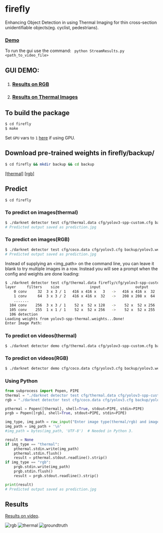 # firefly

Enhancing Object Detection in using Thermal Imaging for thin cross-section unidentifiable objects(eg. cyclist, pedestrians).
### [Demo](https://drive.google.com/open?id=1Gd0lG8p1QAzlaUT68ymE2VNiJehkH2np)

To run the gui use the command:
``` python StreamResults.py <path_to_video_file>```

## GUI DEMO: 

1. ### [Results on RGB](https://drive.google.com/file/d/1gTBOVvd5BbTiCAH5WfZCANObYhH3Davg/view?usp=sharing)

2. ### [Results on Thermal Images](https://drive.google.com/file/d/1h5bl1PeGMV9aJcYkrEd1tlk9j-rklUb1/view?usp=sharing)

## To build the package

```bash
$ cd firefly
$ make
```
Set `GPU` vars to `1` [here](https://github.com/MuLx10/firefly/blob/238fb2dae08429a6bcca4a8d8af2336ffbb98fe1/firefly/Makefile#L3) if using GPU.

## Download pre-trained weights in firefly/backup/
```bash
$ cd firefly && mkdir backup && cd backup
```
[[thermal]](https://drive.google.com/open?id=14qrmSopyqegqRHrmwrMG86L-yXfWzr-i)
[[rgb]](https://pjreddie.com/media/files/yolov3.weights)

## Predict
```bash
$ cd firefly
```
### To predict on images(thermal)
```bash
$ ./darknet detector test cfg/thermal.data cfg/yolov3-spp-custom.cfg backup/yolov3-spp-thermal.weights <img_path> -dont_show -out result.json 
# Predicted output saved as prediction.jpg
```

### To predict on images(RGB)

```bash
$ ./darknet detector test cfg/coco.data cfg/yolov3.cfg backup/yolov3.weights <img_path> -dont_show -out result.json 
# Predicted output saved as prediction.jpg
```

Instead of supplying an <img_path> on the command line, you can leave it blank to try multiple images in a row. Instead you will see a prompt when the config and weights are done loading:
```bash
$ ./darknet detector test cfg/thermal.data firefly/cfg/yolov3-spp-custom.cfg backup/yolov3-spp-thermal.weights -dont_show
layer     filters    size              input                output
    0 conv     32  3 x 3 / 1   416 x 416 x   3   ->   416 x 416 x  32  0.299 BFLOPs
    1 conv     64  3 x 3 / 2   416 x 416 x  32   ->   208 x 208 x  64  1.595 BFLOPs
    .......
  104 conv    256  3 x 3 / 1    52 x  52 x 128   ->    52 x  52 x 256  1.595 BFLOPs
  105 conv    255  1 x 1 / 1    52 x  52 x 256   ->    52 x  52 x 255  0.353 BFLOPs
  106 detection
Loading weights from yolov3-spp-thermal.weights...Done!
Enter Image Path:
```

### To predict on videos(thermal)
```bash
$ ./darknet detector demo cfg/thermal.data cfg/yolov3-spp-custom.cfg backup/yolov3-spp-thermal.weights <video_file_path>
```

### To predict on videos(RGB)

```bash
$ ./darknet detector demo cfg/coco.data cfg/yolov3.cfg backup/yolov3.weights <video_file_path> -out_filename <output_video_path.avi>
```


### Using Python

```python
from subprocess import Popen, PIPE
thermal = "./darknet detector test cfg/thermal.data cfg/yolov3-spp-custom.cfg backup/yolov3-spp-thermal.weights -dont_show"
rgb = "./darknet detector test cfg/coco.data cfg/yolov3.cfg backup/yolov3.weights -dont_show"

pthermal = Popen([thermal], shell=True, stdout=PIPE, stdin=PIPE)
prgb = Popen([rgb], shell=True, stdout=PIPE, stdin=PIPE)

img_type, img_path = raw_input("Enter image type(thermal/rgb) and image path").split(" ")
img_path = img_path + '\n'
#img_path = bytes(img_path, 'UTF-8')  # Needed in Python 3.

result = None
if img_type == "thermal":
    pthermal.stdin.write(img_path)
    pthermal.stdin.flush()
    result = pthermal.stdout.readline().strip()
if img_type == "rgb":
    prgb.stdin.write(img_path)
    prgb.stdin.flush()
    result = prgb.stdout.readline().strip()

print(result)
# Predicted output saved as prediction.jpg
```

## Results

[Results on video](https://drive.google.com/open?id=1tJpNzwDZ-NABUacuZGMHmkAk-GL84206).

![rgb](https://user-images.githubusercontent.com/23444642/72368100-67053900-3723-11ea-8e04-f34b5239a2e9.jpg)
![thermal](https://user-images.githubusercontent.com/23444642/72367294-fad60580-3721-11ea-9eab-d695d6dde416.jpg)
![groundtruth](https://user-images.githubusercontent.com/23444642/72367337-10e3c600-3722-11ea-86fb-9cd6c113ddad.jpeg)

